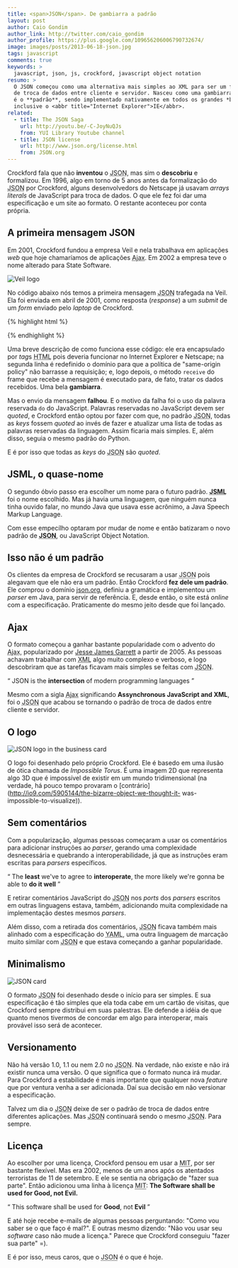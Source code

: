 ```yaml
---
title: <span>JSON</span>. De gambiarra a padrão
layout: post
author: Caio Gondim
author_link: http://twitter.com/caio_gondim
author_profile: https://plus.google.com/109656206006790732674/
image: images/posts/2013-06-18-json.jpg
tags: javascript
comments: true
keywords: >
  javascript, json, js, crockford, javascript object notation
resumo: >
  O JSON começou como uma alternativa mais simples ao XML para ser um formato
  de troca de dados entre cliente e servidor. Nasceu como uma gambiarra e hoje
  é o **padrão**, sendo implementado nativamente em todos os grandes *browsers*,
  inclusive o <abbr title="Internet Explorer">IE</abbr>.
related:
  - title: The JSON Saga
    url: http://youtu.be/-C-JoyNuQJs
    from: YUI Library Youtube channel
  - title: JSON license
    url: http://www.json.org/license.html
    from: JSON.org
---
```


Crockford fala que não **inventou** o <abbr title="JavaScript Object
Notation">JSON</abbr>, mas sim o **descobriu** e formalizou. Em 1996, algo em
torno de 5 anos antes da formalização do <abbr title="JavaScript Object
Notation">JSON</abbr> por Crockford, alguns desenvolvedors do Netscape já usavam
*arrays literals* de JavaScript para troca de dados. O que ele fez foi dar uma
especificação e um site ao formato. O restante aconteceu por conta própria.

## A primeira mensagem JSON

Em 2001, Crockford fundou a empresa Veil e nela trabalhava em aplicações *web*
que hoje chamaríamos de aplicações <abbr title="Assynchronous JavaScript and
XML">Ajax</abbr>. Em 2002 a empresa teve o nome alterado para State Software.

![Veil logo](/images/posts/2013-06-18-veil-logo.jpg)

No código abaixo nós temos a primeira mensagem <abbr title="JavaScript Object
Notation">JSON</abbr> trafegada na Veil. Ela foi enviada em abril de 2001, como
resposta (*response*) a um *submit* de um *form* enviado pelo *laptop* de
Crockford.

{% highlight html %}
<html><head><script>
  document.domain = 'fudco.com';
  parent.session.receive(
    {to: "session", do: "test",
    "text": "Hello world"}
  );
</script></head></html>
{% endhighlight %}

Uma breve descrição de como funciona esse código: ele era encapsulado por *tag*s
<abbr title="HyperText Markup Language">HTML</abbr> pois deveria funcionar no
Internet Explorer e Netscape; na segunda linha é redefinido o domínio para que a
política de "same-origin policy" não barrasse a requisição; e, logo depois, o
método `receive` do frame que recebe a mensagem é executado para, de fato,
tratar os dados recebidos. Uma bela **gambiarra**.

Mas o envio da mensagem **falhou**. E o motivo da falha foi o uso da palavra
reservada `do` do JavaScript. Palavras reservadas no JavaScript devem ser
*quoted*, e Crockford então optou por fazer com que, no padrão <abbr
title="JavaScript Object Notation">JSON</abbr>, todas as *keys* fossem *quoted*
ao invés de fazer e atualizar uma lista de todas as palavras reservadas da
linguagem. Assim ficaria mais simples. E, além disso, seguia o mesmo padrão do
Python.

E é por isso que todas as *keys* do <abbr title="JavaScript Object
Notation">JSON</abbr> são *quoted*.

## JSML, o quase-nome

O segundo óbvio passo era escolher um nome para o futuro padrão. **<abbr
title="Java Speech Markup Language">JSML</abbr>** foi o nome escolhido. Mas já
havia uma linguagem, que ninguém nunca tinha ouvido falar, no mundo Java que
usava esse acrônimo, a Java Speech Markup Language.

Com esse empecílho optaram por mudar de nome e então batizaram o novo padrão de
**<abbr title="JavaScript Object Notation">JSON</abbr>**, ou JavaScript Object
Notation.

## Isso não é um padrão

Os clientes da empresa de Crockford se recusaram a usar <abbr title="JavaScript
Object Notation">JSON</abbr> pois alegavam que ele não era um padrão. Então
Crockford **fez dele um padrão**. Ele comprou o domínio
[json.org](http://json.org), definiu a gramática e implementou um *parser* em
Java, para servir de referência. E, desde então, o site está *online* com a
especificação. Praticamente do mesmo jeito desde que foi lançado.

## Ajax

O formato começou a ganhar bastante popularidade com o advento do <abbr
title="Assynchronous JavaScript and XML">Ajax</abbr>, popularizado por [Jesse
James Garrett](http://www.adaptivepath.com/ideas/ajax-new-approach-web-applications)
a partir de 2005. As pessoas achavam trabalhar com <abbr
title="Extensible Markup Language">XML</abbr> algo muito complexo e verboso, e
logo descobriram que as tarefas ficavam mais simples se feitas com <abbr
title="JavaScript Object Notation">JSON</abbr>.

<q class="pushing-quotes">
  JSON is the <strong>intersection</strong> of modern programming languages
</q>

Mesmo com a sigla <abbr title="Assynchronous JavaScript and XML">Ajax</abbr>
significando **Assynchronous JavaScript and XML**, foi o <abbr title="JavaScript
Object Notation">JSON</abbr> que acabou se tornando o padrão de troca de dados
entre cliente e servidor.

## O logo

![JSON logo in the business card](/images/posts/2013-06-18-json-logo-card.jpg)

O logo foi desenhado pelo próprio Crockford. Ele é basedo em uma ilusão de ótica
chamada de *Impossible Torus*. É uma imagem 2D que representa algo 3D que é
impossível de existir em um mundo tridimensional (na verdade, há pouco tempo
provaram o [contrário](http://io9.com/5905144/the-bizarre-object-we-thought-it-
was-impossible-to-visualize)).

## Sem comentários

Com a popularização, algumas pessoas começaram a usar os comentários
para adicionar instruções ao *parser*, gerando uma complexidade desnecessária
e quebrando a interoperabilidade, já que as instruções eram escritas
para *parsers* específicos.

<q class="pushing-quotes">
  The <strong>least</strong> we've to agree to
  <strong>interoperate</strong>, the more likely we're gonna be able to
  <strong>do it well</strong>
</q>

E retirar comentários JavaScript do <abbr title="JavaScript Object
Notation">JSON</abbr> nos *ports* dos *parsers* escritos em outras linguagens
estava, também, adicionando muita complexidade na implementação destes mesmos
*parsers*.

Além disso, com a retirada dos comentários, <abbr title="JavaScript Object
Notation">JSON</abbr> ficava também mais alinhado com a especificação do <abbr
title="YAML Ain't Markup Language">YAML</abbr>, uma outra linguagem de marcação
muito similar com <abbr title="JavaScript Object Notation">JSON</abbr> e que
estava começando a ganhar popularidade.

## Minimalismo

![JSON card](/images/posts/2013-06-18-json-card.jpg)

O formato <abbr title="JavaScript Object Notation">JSON</abbr> foi desenhado
desde o início para ser simples. E sua especificação é tão simples que ela toda
cabe em um cartão de visitas, que Crockford sempre distribui em suas palestras.
Ele defende a idéia de que quanto menos tivermos de concordar em algo para
interoperar, mais provável isso será de acontecer.

## Versionamento

Não há versão 1.0, 1.1 ou nem 2.0 no <abbr title="JavaScript Object
Notation">JSON</abbr>. Na verdade, não existe e não irá existir nunca uma
versão. O que significa que o formato nunca irá mudar. Para Crockford a
estabilidade é mais importante que qualquer nova *feature* que por ventura venha
a ser adicionada. Daí sua decisão em não versionar a especificação.

Talvez um dia o <abbr title="JavaScript Object Notation">JSON</abbr> deixe de
ser o padrão de troca de dados entre diferentes aplicações. Mas <abbr
title="JavaScript Object Notation">JSON</abbr> continuará sendo o mesmo <abbr
title="JavaScript Object Notation">JSON</abbr>. Para sempre.

## Licença

Ao escolher por uma licença, Crockford pensou em usar a <abbr
title="Massachusetts Institute of Technology">MIT</abbr>, por ser bastante
flexível. Mas era 2002, menos de um anos após os atentados terroristas de 11 de
setembro. E ele se sentia na obrigação de "fazer sua parte". Então adicionou uma
linha à licença <abbr title="Massachusetts Institute of Technology">MIT</abbr>:
**The Software shall be used for Good, not Evil.**

<q class="pushing-quotes">
  This software shall be used for <strong>Good</strong>, not
  <strong>Evil</strong>
</q>

E até hoje recebe e-mails de algumas pessoas perguntando: "Como vou saber se o
que faço é mal?". E outras mesmo dizendo: "Não vou usar seu *software* caso não
mude a licença." Parece que Crockford conseguiu "fazer sua parte" =).

E é por isso, meus caros, que o <abbr title="JavaScript Object
Notation">JSON</abbr> é o que é hoje.
